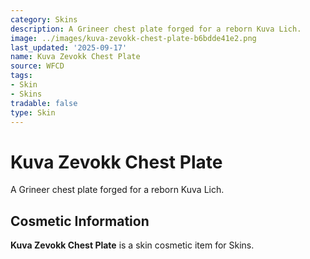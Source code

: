 ```yaml
---
category: Skins
description: A Grineer chest plate forged for a reborn Kuva Lich.
image: ../images/kuva-zevokk-chest-plate-b6bdde41e2.png
last_updated: '2025-09-17'
name: Kuva Zevokk Chest Plate
source: WFCD
tags:
- Skin
- Skins
tradable: false
type: Skin
---
```


# Kuva Zevokk Chest Plate

A Grineer chest plate forged for a reborn Kuva Lich.

## Cosmetic Information

**Kuva Zevokk Chest Plate** is a skin cosmetic item for Skins.

